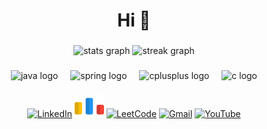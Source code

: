 <h1 align="center">Hi 👋</h1>

###

<div align="center">
  <img src="https://github-readme-stats.vercel.app/api?username=AbdullahC4J&hide_title=false&hide_rank=false&show_icons=true&include_all_commits=true&count_private=true&disable_animations=false&theme=github_dark&locale=en&hide_border=false" height="150" alt="stats graph"  />
  <img src="https://streak-stats.demolab.com?user=AbdullahC4J&locale=en&mode=daily&theme=github_dark&hide_border=false&border_radius=5" height="150" alt="streak graph"  />
</div>

###

<div align="center">
  <img src="https://skillicons.dev/icons?i=java" height="30" alt="java logo"  />
  <img width="12" />
  <img src="https://cdn.jsdelivr.net/gh/devicons/devicon/icons/spring/spring-original.svg" height="30" alt="spring logo"  />
  <img width="12" />
  <img src="https://skillicons.dev/icons?i=cpp" height="30" alt="cplusplus logo"  />
  <img width="12" />
  <img src="https://skillicons.dev/icons?i=c" height="30" alt="c logo"  />
</div>

###

<div align="center">
 <a href="https://www.linkedin.com/in/abdullahmaher-10a10m1010/"><img src="https://raw.githubusercontent.com/maurodesouza/profile-readme-generator/master/src/assets/icons/social/linkedin/default.svg" width="47" height="35" alt="LinkedIn" /></a>
  <a href="https://codeforces.com/profile/AbdullahC4J"><img src="https://github.com/Abanoub-Asaad/Abanoub-Asaad/blob/main/Images/codeforcesLogo.png" width="47" height="35" alt="Codeforces" /></a>
  <a href="https://leetcode.com/u/7haqcQFq4y/"><img src="https://upload.wikimedia.org/wikipedia/commons/1/19/LeetCode_logo_black.png" width="47" height="35" alt="LeetCode" /></a>
  <a href="mailto:abdullah.lvxt@gmail.com"><img src="https://raw.githubusercontent.com/maurodesouza/profile-readme-generator/master/src/assets/icons/social/gmail/default.svg" width="47" height="35" alt="Gmail" /></a>
  <a href="https://youtube.com/yourchannel"><img src="https://raw.githubusercontent.com/maurodesouza/profile-readme-generator/master/src/assets/icons/social/youtube/default.svg" width="47" height="35" alt="YouTube" /></a>
</div>

###
